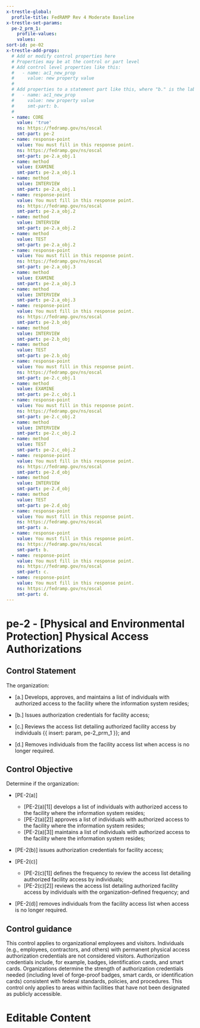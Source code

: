 ```yaml
---
x-trestle-global:
  profile-title: FedRAMP Rev 4 Moderate Baseline
x-trestle-set-params:
  pe-2_prm_1:
    profile-values:
    values:
sort-id: pe-02
x-trestle-add-props:
  # Add or modify control properties here
  # Properties may be at the control or part level
  # Add control level properties like this:
  #   - name: ac1_new_prop
  #     value: new property value
  #
  # Add properties to a statement part like this, where "b." is the label of the target statement part
  #   - name: ac1_new_prop
  #     value: new property value
  #     smt-part: b.
  #
  - name: CORE
    value: 'true'
    ns: https://fedramp.gov/ns/oscal
    smt-part: pe-2
  - name: response-point
    value: You must fill in this response point.
    ns: https://fedramp.gov/ns/oscal
    smt-part: pe-2.a_obj.1
  - name: method
    value: EXAMINE
    smt-part: pe-2.a_obj.1
  - name: method
    value: INTERVIEW
    smt-part: pe-2.a_obj.1
  - name: response-point
    value: You must fill in this response point.
    ns: https://fedramp.gov/ns/oscal
    smt-part: pe-2.a_obj.2
  - name: method
    value: INTERVIEW
    smt-part: pe-2.a_obj.2
  - name: method
    value: TEST
    smt-part: pe-2.a_obj.2
  - name: response-point
    value: You must fill in this response point.
    ns: https://fedramp.gov/ns/oscal
    smt-part: pe-2.a_obj.3
  - name: method
    value: EXAMINE
    smt-part: pe-2.a_obj.3
  - name: method
    value: INTERVIEW
    smt-part: pe-2.a_obj.3
  - name: response-point
    value: You must fill in this response point.
    ns: https://fedramp.gov/ns/oscal
    smt-part: pe-2.b_obj
  - name: method
    value: INTERVIEW
    smt-part: pe-2.b_obj
  - name: method
    value: TEST
    smt-part: pe-2.b_obj
  - name: response-point
    value: You must fill in this response point.
    ns: https://fedramp.gov/ns/oscal
    smt-part: pe-2.c_obj.1
  - name: method
    value: EXAMINE
    smt-part: pe-2.c_obj.1
  - name: response-point
    value: You must fill in this response point.
    ns: https://fedramp.gov/ns/oscal
    smt-part: pe-2.c_obj.2
  - name: method
    value: INTERVIEW
    smt-part: pe-2.c_obj.2
  - name: method
    value: TEST
    smt-part: pe-2.c_obj.2
  - name: response-point
    value: You must fill in this response point.
    ns: https://fedramp.gov/ns/oscal
    smt-part: pe-2.d_obj
  - name: method
    value: INTERVIEW
    smt-part: pe-2.d_obj
  - name: method
    value: TEST
    smt-part: pe-2.d_obj
  - name: response-point
    value: You must fill in this response point.
    ns: https://fedramp.gov/ns/oscal
    smt-part: a.
  - name: response-point
    value: You must fill in this response point.
    ns: https://fedramp.gov/ns/oscal
    smt-part: b.
  - name: response-point
    value: You must fill in this response point.
    ns: https://fedramp.gov/ns/oscal
    smt-part: c.
  - name: response-point
    value: You must fill in this response point.
    ns: https://fedramp.gov/ns/oscal
    smt-part: d.
---
```


# pe-2 - \[Physical and Environmental Protection\] Physical Access Authorizations

## Control Statement

The organization:

- \[a.\] Develops, approves, and maintains a list of individuals with authorized access to the facility where the information system resides;

- \[b.\] Issues authorization credentials for facility access;

- \[c.\] Reviews the access list detailing authorized facility access by individuals {{ insert: param, pe-2_prm_1 }}; and

- \[d.\] Removes individuals from the facility access list when access is no longer required.

## Control Objective

Determine if the organization:

- \[PE-2(a)\]

  - \[PE-2(a)[1]\] develops a list of individuals with authorized access to the facility where the information system resides;
  - \[PE-2(a)[2]\] approves a list of individuals with authorized access to the facility where the information system resides;
  - \[PE-2(a)[3]\] maintains a list of individuals with authorized access to the facility where the information system resides;

- \[PE-2(b)\] issues authorization credentials for facility access;

- \[PE-2(c)\]

  - \[PE-2(c)[1]\] defines the frequency to review the access list detailing authorized facility access by individuals;
  - \[PE-2(c)[2]\] reviews the access list detailing authorized facility access by individuals with the organization-defined frequency; and

- \[PE-2(d)\] removes individuals from the facility access list when access is no longer required.

## Control guidance

This control applies to organizational employees and visitors. Individuals (e.g., employees, contractors, and others) with permanent physical access authorization credentials are not considered visitors. Authorization credentials include, for example, badges, identification cards, and smart cards. Organizations determine the strength of authorization credentials needed (including level of forge-proof badges, smart cards, or identification cards) consistent with federal standards, policies, and procedures. This control only applies to areas within facilities that have not been designated as publicly accessible.

# Editable Content

<!-- Make additions and edits below -->
<!-- The above represents the contents of the control as received by the profile, prior to additions. -->
<!-- If the profile makes additions to the control, they will appear below. -->
<!-- The above markdown may not be edited but you may edit the content below, and/or introduce new additions to be made by the profile. -->
<!-- If there is a yaml header at the top, parameter values may be edited. Use --set-parameters to incorporate the changes during assembly. -->
<!-- The content here will then replace what is in the profile for this control, after running profile-assemble. -->
<!-- The added parts in the profile for this control are below.  You may edit them and/or add new ones. -->
<!-- Each addition must have a heading either of the form ## Control my_addition_name -->
<!-- or ## Part a. (where the a. refers to one of the control statement labels.) -->
<!-- "## Control" parts are new parts added after the statement part. -->
<!-- "## Part" parts are new parts added into the top-level statement part with that label. -->
<!-- Subparts may be added with nested hash levels of the form ### My Subpart Name -->
<!-- underneath the parent ## Control or ## Part being added -->
<!-- See https://ibm.github.io/compliance-trestle/tutorials/ssp_profile_catalog_authoring/ssp_profile_catalog_authoring for guidance. -->
